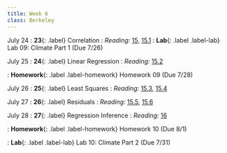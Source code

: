 ```yaml
---
title: Week 6
class: Berkeley
---
```


July 24
: **23**{: .label} Correlation
: _Reading:_ [15](https://inferentialthinking.com/chapters/15/Prediction.html), [15.1](https://inferentialthinking.com/chapters/15/1/Correlation.html)
: **Lab**{: .label .label-lab} Lab 09: Climate Part 1 (Due 7/26)

July 25
: **24**{: .label} Linear Regression
: _Reading:_ [15.2](https://inferentialthinking.com/chapters/15/2/Regression_Line.html)

: **Homework**{: .label .label-homework} Homework 09 (Due 7/28)


July 26
: **25**{: .label} Least Squares
: _Reading:_ [15.3](https://inferentialthinking.com/chapters/15/3/Method_of_Least_Squares.html), [15.4](https://inferentialthinking.com/chapters/15/4/Least_Squares_Regression.html)


July 27
: **26**{: .label} Residuals
: _Reading:_ [15.5](https://inferentialthinking.com/chapters/15/5/Visual_Diagnostics.html), [15.6](https://inferentialthinking.com/chapters/15/6/Numerical_Diagnostics.html)


July 28
: **27**{: .label} Regression Inference
: _Reading:_ [16](https://inferentialthinking.com/chapters/16/Inference_for_Regression.html)

: **Homework**{: .label .label-homework} Homework 10 (Due 8/1)

: **Lab**{: .label .label-lab} Lab 10: Climate Part 2 (Due 7/31)

